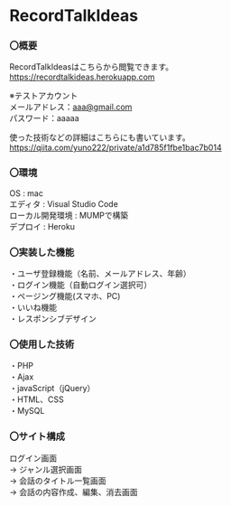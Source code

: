 # RecordTalkIdeas

### 〇概要
RecordTalkIdeasはこちらから閲覧できます。  
https://recordtalkideas.herokuapp.com  

※テストアカウント  
メールアドレス：aaa@gmail.com  
パスワード：aaaaa

使った技術などの詳細はこちらにも書いています。  
https://qiita.com/yuno222/private/a1d785f1fbe1bac7b014


### 〇環境
OS : mac  
エディタ : Visual Studio Code  
ローカル開発環境 : MUMPで構築  
デプロイ : Heroku  


### 〇実装した機能
・ユーザ登録機能（名前、メールアドレス、年齢）    
・ログイン機能（自動ログイン選択可）  
・ページング機能(スマホ、PC)  
・いいね機能  
・レスポンシブデザイン  


### 〇使用した技術
・PHP  
・Ajax  
・javaScript（jQuery）  
・HTML、CSS  
・MySQL  


### 〇サイト構成
ログイン画面　  
→ ジャンル選択画面　  
→ 会話のタイトル一覧画面　  
→ 会話の内容作成、編集、消去画面  
